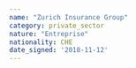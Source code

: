 ```yaml
---
name: "Zurich Insurance Group"
category: private_sector
nature: "Entreprise"
nationality: CHE
date_signed: '2018-11-12'
---
```

    